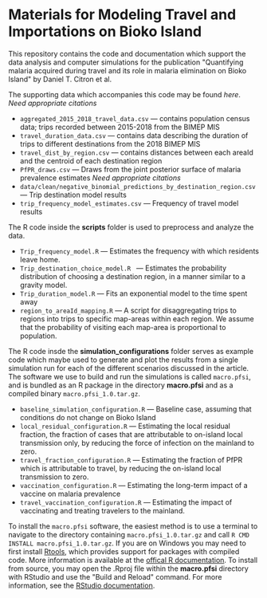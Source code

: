 # Materials for Modeling Travel and Importations on Bioko Island

This repository contains the code and documentation which support the data analysis and computer simulations for the publication "Quantifying malaria acquired during travel and its role in malaria elimination on Bioko Island" by Daniel T. Citron et al.

The supporting data which accompanies this code may be found *here*. *Need appropriate citations*

  * `aggregated_2015_2018_travel_data.csv` — contains population census data; trips recorded between 2015-2018 from the BIMEP MIS
  * `travel_duration_data.csv` — contains data describing the duration of trips to different destinations from the 2018 BIMEP MIS
  * `travel_dist_by_region.csv` — contains distances between each areaId and the centroid of each destination region
  * `PfPR_draws.csv` — Draws from the joint posterior surface of malaria prevalence estimates *Need appropriate citations*
  * `data/clean/negative_binomial_predictions_by_destination_region.csv` — Trip destination model results
  * `trip_frequency_model_estimates.csv` — Frequency of travel model results

The R code inside the **scripts** folder is used to preprocess and analyze the data.

  * `Trip_frequency_model.R` — Estimates the frequency with which residents leave home. 
  * `Trip_destination_choice_model.R ` — Estimates the probability distribution of choosing a destination region, in a manner similar to a gravity model.
  * `Trip_duration_model.R` — Fits an exponential model to the time spent away
  * `region_to_areaId_mapping.R` — A script for disaggregating trips to regions into trips to specific map-areas within each region. We assume that the probability of visiting each map-area is proportional to population.

The R code insde the **simulation_configurations** folder serves as example code which maybe used to generate and plot the results from a single simulation run for each of the different scenarios discussed in the article. The software we use to build and run the simulations is called `macro.pfsi`, and is bundled as an R package in the directory **macro.pfsi** and as a compiled binary `macro.pfsi_1.0.tar.gz`.

  * `baseline_simulation_configuration.R` — Baseline case, assuming that conditions do not change on Bioko Island
  * `local_residual_configuration.R` — Estimating the local residual fraction, the fraction of cases that are attributable to on-island local transmission only, by reducing the force of infection on the mainland to zero.
  * `travel_fraction_configuration.R` — Estimating the fraction of PfPR which is attributable to travel, by reducing the on-island local transmission to zero.
  * `vaccination_configuration.R` — Estimating the long-term impact of a vaccine on malaria prevalence
  * `travel_vaccination_configuration.R` — Estimating the impact of vaccinating and treating travelers to the mainland.
  
To install the `macro.pfsi` software, the easiest method is to use a terminal to navigate to the directory containing `macro.pfsi_1.0.tar.gz` and call `R CMD INSTALL macro.pfsi_1.0.tar.gz`. If you are on Windows you may need to first install [Rtools](https://cran.r-project.org/bin/windows/Rtools/), which provides support for packages with compiled code. More information is available at the [offical R documentation](https://cran.r-project.org/doc/manuals/r-devel/R-admin.html#Installing-packages). To install from source, you may open the .Rproj file within the **macro.pfsi** directory with RStudio and use the "Build and Reload" command. For more information, see the [RStudio documentation](https://support.rstudio.com/hc/en-us/articles/200486508-Building-Testing-and-Distributing-Packages).